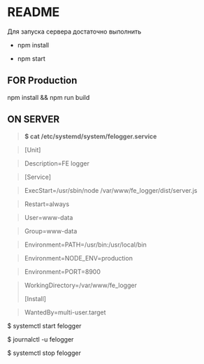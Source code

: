 # README #

Для запуска сервера достаточно выполнить 

- npm install

- npm start


## FOR Production

npm install && npm run build


## ON SERVER 

>**$ cat /etc/systemd/system/felogger.service**

>[Unit]

>Description=FE logger

>

>[Service]

>ExecStart=/usr/sbin/node /var/www/fe_logger/dist/server.js

>Restart=always

>User=www-data

>Group=www-data

>Environment=PATH=/usr/bin:/usr/local/bin

>Environment=NODE_ENV=production

>Environment=PORT=8900

>WorkingDirectory=/var/www/fe_logger
>
>[Install]

>WantedBy=multi-user.target








$ systemctl start felogger

$ journalctl -u felogger

$ systemctl stop felogger

